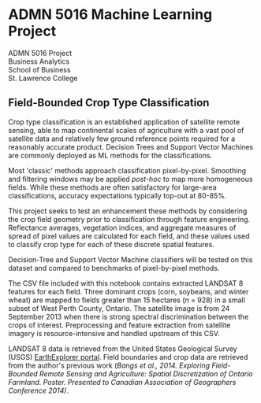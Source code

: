 # ADMN 5016 Machine Learning Project
ADMN 5016 Project  
Business Analytics  
School of Business  
St. Lawrence College

## Field-Bounded Crop Type Classification
Crop type classification is an established application of satellite remote sensing, able to map continental scales of agriculture with a vast pool of satellite data and relatively few ground reference points required for a reasonably accurate product. Decision Trees and Support Vector Machines are commonly deployed as ML methods for the classifications.

Most 'classic' methods approach classification pixel-by-pixel. Smoothing and filtering windows may be applied *post-hoc* to map more homogeneous fields. While these methods are often satisfactory for large-area classifications, accuracy expectations typically top-out at 80-85%.

This project seeks to test an enhancement these methods by considering the crop field geometry prior to classification through feature engineering. Reflectance averages, vegetation indices, and aggregate measures of spread of pixel values are calculated for each field, and these values used to classify crop type for each of these discrete spatial features.

Decision-Tree and Support Vector Machine classifiers will be tested on this dataset and compared to benchmarks of pixel-by-pixel methods.

The CSV file included with this notebook contains extracted LANDSAT 8 features for each field. Three dominant crops (corn, soybeans, and winter wheat) are mapped to fields greater than 15 hectares (*n* = 928) in a small subset of West Perth County, Ontario. The satellite image is from 24 September 2013 when there is strong spectral discrimination between the crops of interest. Preprocessing and feature extraction from satellite imagery is resource-intensive and handled upstream of this CSV.

LANDSAT 8 data is retrieved from the United States Geological Survey (USGS) [EarthExplorer portal](https://earthexplorer.usgs.gov/). Field boundaries and crop data are retrieved from the author's previous work (*Bangs et al., 2014. Exploring Field-Bounded Remote Sensing and Agriculture: Spatial Discretization of Ontario Farmland. Poster. Presented to Canadian Association of Geographers Conference 2014)*. 
